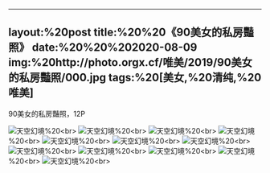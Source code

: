 ﻿---
layout:%20post
title:%20%20《90美女的私房豔照》
date:%20%20%202020-08-09
img:%20http://photo.orgx.cf/唯美/2019/90美女的私房豔照/000.jpg
tags:%20[美女,%20清纯,%20唯美]
---

90美女的私房豔照，12P



![天空幻境](http://photo.orgx.cf/唯美/2019/90美女的私房豔照/001.jpg%20''天空幻境'')%20<br>
![天空幻境](http://photo.orgx.cf/唯美/2019/90美女的私房豔照/002.jpg%20''天空幻境'')%20<br>
![天空幻境](http://photo.orgx.cf/唯美/2019/90美女的私房豔照/003.jpg%20''天空幻境'')%20<br>
![天空幻境](http://photo.orgx.cf/唯美/2019/90美女的私房豔照/004.jpg%20''天空幻境'')%20<br>
![天空幻境](http://photo.orgx.cf/唯美/2019/90美女的私房豔照/005.jpg%20''天空幻境'')%20<br>
![天空幻境](http://photo.orgx.cf/唯美/2019/90美女的私房豔照/006.jpg%20''天空幻境'')%20<br>
![天空幻境](http://photo.orgx.cf/唯美/2019/90美女的私房豔照/007.jpg%20''天空幻境'')%20<br>
![天空幻境](http://photo.orgx.cf/唯美/2019/90美女的私房豔照/008.jpg%20''天空幻境'')%20<br>
![天空幻境](http://photo.orgx.cf/唯美/2019/90美女的私房豔照/009.jpg%20''天空幻境'')%20<br>
![天空幻境](http://photo.orgx.cf/唯美/2019/90美女的私房豔照/010.jpg%20''天空幻境'')%20<br>
![天空幻境](http://photo.orgx.cf/唯美/2019/90美女的私房豔照/011.jpg%20''天空幻境'')%20<br>
![天空幻境](http://photo.orgx.cf/唯美/2019/90美女的私房豔照/012.jpg%20''天空幻境'')%20<br>